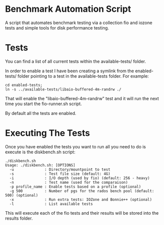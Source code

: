 Benchmark Automation Script
===========

A script that automates benchmark testing via a collection fio and iozone tests and simple tools for disk performance testing.

Tests
===========

You can find a list of all current tests within the available-tests/ folder.

In order to enable a test I have been creating a symlink from the enabled-tests/ folder pointing to a test in the available-tests folder. For example:

    cd enabled-tests;
    ln -s ../available-tests/libaio-buffered-4m-randrw ./

That will enable the "libaio-buffered-4m-randrw" test and it will run the next time you start the fio-runner.sh script.

By default all the tests are enabled.

Executing The Tests
===========

Once you have enabled the tests you want to run all you need to do is execute is the diskbench.sh script:

    ./diskbench.sh 
    Usage: ./diskbench.sh: [OPTIONS]
      -u              : Directory/mountpoint to test
      -s              : Test file size (default: 4G)
      -i              : I/O depth (used by fio) (default: 256 - heavy)
      -n              : Test name (used for the comparaison)
      -p profile_name : Enable tests based on a profile (optional)
      -g 500          : Number of pgs for the rados bench pool (default: 500) (optional)
      -x              : Run extra tests: IOZone and Bonnie++ (optional)
      -l              : List available tests

This will execute each of the fio tests and their results will be stored into the results folder.
